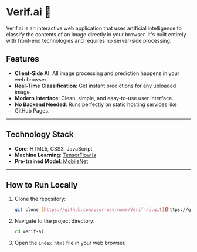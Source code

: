 # Verif.ai 🤖

Verif.ai is an interactive web application that uses artificial intelligence to classify the contents of an image directly in your browser. It's built entirely with front-end technologies and requires no server-side processing.

## Features

* **Client-Side AI**: All image processing and prediction happens in your web browser.
* **Real-Time Classification**: Get instant predictions for any uploaded image.
* **Modern Interface**: Clean, simple, and easy-to-use user interface.
* **No Backend Needed**: Runs perfectly on static hosting services like GitHub Pages.

---

## Technology Stack

* **Core**: HTML5, CSS3, JavaScript
* **Machine Learning**: [TensorFlow.js](https://www.tensorflow.org/js)
* **Pre-trained Model**: [MobileNet](https://github.com/tensorflow/tfjs-models/tree/master/mobilenet)

---

## How to Run Locally

1.  Clone the repository:
    ```bash
    git clone [https://github.com/your-username/Verif-ai.git](https://github.com/your-username/Verif-ai.git)
    ```
2.  Navigate to the project directory:
    ```bash
    cd Verif-ai
    ```
3.  Open the `index.html` file in your web browser.
